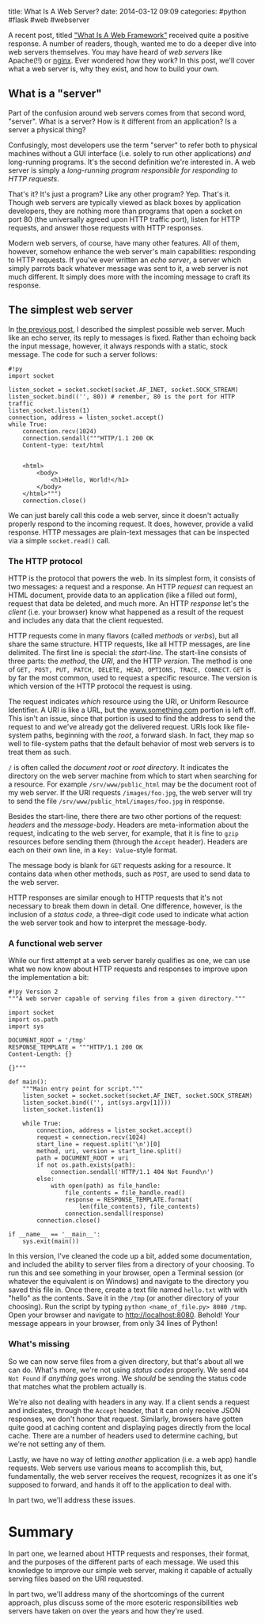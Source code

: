 title: What Is A Web Server?
date: 2014-03-12 09:09
categories: #python #flask #web #webserver

A recent post, titled ["What Is A Web Framework"](!!) received quite a positive
response. A number of readers, though, wanted me to do a deeper dive into web
servers themselves. You may have heard of *web servers* like Apache(!!) or
[nginx](!!). Ever wondered how they work? In this post, we'll cover what a web
server is, why they exist, and how to build your own.
<!--more-->

## What is a "server"

Part of the confusion around web servers comes from that second word, "server".
What is a server? How is it different from an application? Is a server a
physical thing?

Confusingly, most developers use the term "server" to refer both to physical
machines without a GUI interface (i.e. solely to run other applications) *and* long-running
programs. It's the second definition we're interested in. A web server is simply
a *long-running program responsible for responding to HTTP requests*.

That's it? It's just a program? Like any other program? Yep. That's it. Though
web servers are typically viewed as black boxes by application developers, they
are nothing more than programs that open a socket on port 80 (the universally
agreed upon HTTP traffic port), listen for HTTP requests, and answer those
requests with HTTP responses.

Modern web servers, of course, have many other features. All of them, however,
somehow enhance the web server's main capabilities: responding to HTTP requests.
If you've ever written an *echo server*, a server which simply parrots back
whatever message was sent to it, a web server is not much different. It simply
does more with the incoming message to craft its response.

## The simplest web server

In [the previous post](!!), I described the simplest possible web server.
Much like an echo server, its reply to messages is fixed. Rather than echoing
back the input message, however, it always responds with a static, stock
message. The code for such a server follows:

    #!py
    import socket

    listen_socket = socket.socket(socket.AF_INET, socket.SOCK_STREAM)
    listen_socket.bind(('', 80)) # remember, 80 is the port for HTTP traffic
    listen_socket.listen(1)
    connection, address = listen_socket.accept()
    while True:
        connection.recv(1024)
        connection.sendall("""HTTP/1.1 200 OK
        Content-type: text/html


        <html>
            <body>
                <h1>Hello, World!</h1>
            </body>
        </html>""")
        connection.close()

We can just barely call this code a web server, since it doesn't actually
properly respond to the incoming request. It does, however, provide a valid
response. HTTP messages are plain-text messages that can be inspected via a
simple `socket.read()` call.

### The HTTP protocol

HTTP is the protocol that powers the web. In its simplest form, it consists of
two messages: a request and a response. An HTTP *request* can request an HTML
document, provide data to an application (like a filled out form), request that
data be deleted, and much more. An HTTP *response* let's the *client* (i.e. your
browser) know what happened as a result of the request and includes any data
that the client requested.

HTTP requests come in many flavors (called *methods* or *verbs*), but all share
the same structure. HTTP requests, like all HTTP messages, are line delimited.
The first line is special: the *start-line*. The start-line consists of
three parts: the *method*, the *URI*, and the HTTP *version*. The method is one
of `GET, POST, PUT, PATCH, DELETE, HEAD, OPTIONS, TRACE, CONNECT`. `GET` is by
far the most common, used to request a specific resource. The version is which
version of the HTTP protocol the request is using.

The request indicates
*which* resource using the URI, or Uniform Resource Identifier. A URI is like a
URL, but the www.something.com portion is left off. This isn't an issue, since 
that portion is used to find the address to send the request to and we've
already got the delivered request. URIs look like file-system paths, beginning
with the *root*, a forward slash. In fact, they map so well to file-system paths
that the default behavior of most web servers is to treat them as such.

`/` is often called the *document root* or *root directory*. It indicates the
directory on the web server machine from which to start when searching for a
resource. For example `/srv/www/public_html` may be the document root of my web
server. If the URI requests `/images/foo.jpg`, the web server will try to send
the file `/srv/www/public_html/images/foo.jpg` in response.

Besides the start-line, there there are two other portions of the request:
*headers* and the *message-body*. Headers are meta-information about the request, indicating to the web
server, for example, that it is fine to `gzip` resources before sending them
(through the `Accept` header). Headers are each on their own line, in a `Key:
Value`-style format. 

The message body is blank for `GET` requests asking for a resource. It contains
data when other methods, such as `POST`, are used to send data to the web
server.

HTTP responses are similar enough to HTTP requests that it's not necessary to
break them down in detail. One difference, however, is the inclusion of a
*status code*, a three-digit code used to indicate what action the web server
took and how to interpret the message-body.

### A functional web server

While our first attempt at a web server barely qualifies as one, we can use what
we now know about HTTP requests and responses to improve upon the implementation
a bit:

    #!py Version 2
    """A web server capable of serving files from a given directory."""

    import socket
    import os.path
    import sys

    DOCUMENT_ROOT = '/tmp'
    RESPONSE_TEMPLATE = """HTTP/1.1 200 OK
    Content-Length: {}

    {}"""

    def main():
        """Main entry point for script."""
        listen_socket = socket.socket(socket.AF_INET, socket.SOCK_STREAM)
        listen_socket.bind(('', int(sys.argv[1])))
        listen_socket.listen(1)

        while True:
            connection, address = listen_socket.accept()
            request = connection.recv(1024)
            start_line = request.split('\n')[0]
            method, uri, version = start_line.split()
            path = DOCUMENT_ROOT + uri
            if not os.path.exists(path):
                connection.sendall('HTTP/1.1 404 Not Found\n')
            else:
                with open(path) as file_handle:
                    file_contents = file_handle.read()
                    response = RESPONSE_TEMPLATE.format(
                        len(file_contents), file_contents)
                    connection.sendall(response)
            connection.close()

    if __name__ == '__main__':
        sys.exit(main())

In this version, I've cleaned the code up a bit, added some documentation, and
included the ability to server files from a directory of your choosing. To run
this and see something in your browser, open a Terminal session (or whatever the equivalent is on Windows)
and navigate to the directory you saved this file in. Once there, create a text file
named `hello.txt` with with "hello" as the contents. Save it in the `/tmp` (or another 
directory of your choosing). Run the script by typing `python <name_of_file.py> 8080 /tmp`.
Open your browser and navigate to
[http://localhost:8080](http://localhost:8080/hello.txt). Behold! Your message appears in
your browser, from only 34 lines of Python!

### What's missing

So we can now serve files from a given directory, but that's about all we can
do. What's more, we're not using *status codes* properly. We send `404 Not
Found` if *anything* goes wrong. We *should* be sending the status code that
matches what the problem actually is.

We're also not dealing with headers in any way. If a client sends a request and
indicates, through the `Accept` header, that it can only receive JSON responses,
we don't honor that request. Similarly, browsers have gotten quite good at
caching content and displaying pages directly from the local cache. There are a
number of headers used to determine caching, but we're not setting any of them.

Lastly, we have no way of letting *another* application (i.e. a web app) handle
requests. Web servers use various means to accomplish this, but, fundamentally,
the web server receives the request, recognizes it as one it's supposed to
forward, and hands it off to the application to deal with.

In part two, we'll address these issues.

# Summary

In part one, we learned about HTTP requests and responses, their format, and the
purposes of the different parts of each message. We used this knowledge to
improve our simple web server, making it capable of actually serving files based
on the URI requested.

In part two, we'll address many of the shortcomings of the current approach,
plus discuss some of the more esoteric responsibilities web servers have taken
on over the years and how they're used.
